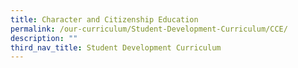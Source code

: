 ```yaml
---
title: Character and Citizenship Education
permalink: /our-curriculum/Student-Development-Curriculum/CCE/
description: ""
third_nav_title: Student Development Curriculum
---
```


